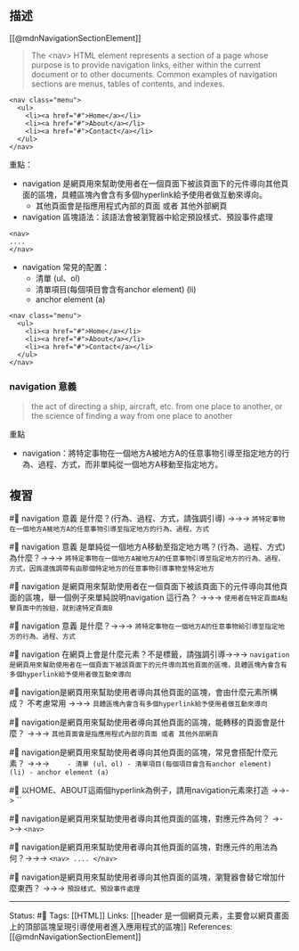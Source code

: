 ## 描述

[[@mdnNavigationSectionElement]]

> The \<nav\> HTML element represents a section of a page whose purpose is to provide navigation links, either within the current document or to other documents. Common examples of navigation sections are menus, tables of contents, and indexes.
```
<nav class="menu">
  <ul>
    <li><a href="#">Home</a></li>
    <li><a href="#">About</a></li>
    <li><a href="#">Contact</a></li>
  </ul>
</nav>
```


重點：
- navigation 是網頁用來幫助使用者在一個頁面下被該頁面下的元件導向其他頁面的區塊，具體區塊內會含有多個hyperlink給予使用者做互動來導向。
	- 其他頁面會是指應用程式內部的頁面 或者 其他外部網頁
- navigation 區塊語法：該語法會被瀏覽器中給定預設樣式、預設事件處理
```
<nav>
....
</nav>
```
- navigation 常見的配置：
	- 清單 (ul、ol)
	- 清單項目(每個項目會含有anchor element) (li)
	- anchor element (a)
```
<nav class="menu">
  <ul>
    <li><a href="#">Home</a></li>
    <li><a href="#">About</a></li>
    <li><a href="#">Contact</a></li>
  </ul>
</nav>
```

### navigation 意義

> the act of directing a ship, aircraft, etc. from one place to another, or the science of finding a way from one place to another

重點
- navigation：將特定事物在一個地方A被地方A的任意事物引導至指定地方的行為、過程、方式，而非單純從一個地方A移動至指定地方。



## 複習

#🧠 navigation 意義 是什麼？(行為、過程、方式，請強調引導) ->->-> `將特定事物在一個地方A被地方A的任意事物引導至指定地方的行為、過程、方式`
<!--SR:!2022-11-29,10,250-->

#🧠 navigation 意義 是單純從一個地方A移動至指定地方嗎？(行為、過程、方式) 為什麼？->->-> `將特定事物在一個地方A被地方A的任意事物引導至指定地方的行為、過程、方式，因爲還強調帶有由那個特定地方的任意事物引導事物至特定地方`
<!--SR:!2022-11-28,9,250-->

#🧠 navigation 是網頁用來幫助使用者在一個頁面下被該頁面下的元件導向其他頁面的區塊，舉一個例子來單純說明navigation 這行為？ ->->-> `使用者在特定頁面A點擊頁面中的按鈕，就到達特定頁面B`
<!--SR:!2022-11-29,10,250-->


#🧠 navigation 意義 是什麼？->->-> `將特定事物在一個地方A的任意事物給引導至指定地方的行為、過程、方式`
<!--SR:!2022-11-26,7,250-->


#🧠 navigation 在網頁上會是什麼元素？不是標籤，請強調引導->->-> `navigation 是網頁用來幫助使用者在一個頁面下被該頁面下的元件導向其他頁面的區塊，具體區塊內會含有多個hyperlink給予使用者做互動來導向`
<!--SR:!2022-12-11,16,250-->


#🧠  navigation是網頁用來幫助使用者導向其他頁面的區塊，會由什麼元素所構成？ 不考慮常用 ->->-> `具體區塊內會含有多個hyperlink給予使用者做互動來導向`
<!--SR:!2022-12-14,21,250-->

#🧠 navigation是網頁用來幫助使用者導向其他頁面的區塊，能轉移的頁面會是什麼？ ->->-> `其他頁面會是指應用程式內部的頁面 或者 其他外部網頁`
<!--SR:!2022-12-19,25,250-->

#🧠 navigation是網頁用來幫助使用者導向其他頁面的區塊，常見會搭配什麼元素？ ->->-> `	- 清單 (ul、ol) - 清單項目(每個項目會含有anchor element) (li) - anchor element (a)`
<!--SR:!2022-11-25,10,250-->

#🧠 以HOME、ABOUT這兩個hyperlink為例子，請用navigation元素來打造 ->->-> ``
<!--SR:!2022-12-12,19,250-->

#🧠 navigation是網頁用來幫助使用者導向其他頁面的區塊，對應元件為何？ ->->-> `<nav>`
<!--SR:!2022-11-25,10,250-->

#🧠 navigation是網頁用來幫助使用者導向其他頁面的區塊，對應元件的用法為何？->->-> `<nav> .... </nav>`
<!--SR:!2022-11-25,10,250-->

#🧠 navigation是網頁用來幫助使用者導向其他頁面的區塊，瀏覽器會替它增加什麼東西？ ->->-> `預設樣式、預設事件處理`
<!--SR:!2022-11-25,10,250-->



---
Status: #🌱 
Tags:
[[HTML]]
Links:
[[header 是一個網頁元素，主要會以網頁畫面上的頂部區塊呈現引導使用者進入應用程式的區塊]]
References:
[[@mdnNavigationSectionElement]]
